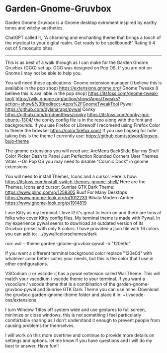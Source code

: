 # Garden-Gnome-Gruvbox
Garden Gnome Gruvbox is a Gnome desktop eviroment inspired by earthy tones and witchy aesthetics.

ChatGPT called it,
"A charming and enchanting theme that brings a touch of the mystical to your digital realm. Get ready to be spellbound!"
Rating it 4 out of 5 mosquito bites.

---------------------------------------------------------------------------------------------------------------------

This is as best of a walk through as I can make for the Garden Gnome Gruvbox (GGG) set up.
GGG was designed on Pop OS. If you are not on Gnome I may not be able to help you.

You will need these applications.
  Gnome extension manager (I believe this is available in the pop shop)
    https://extensions.gnome.org/
  Gnome Tweaks (I believe this is available in the pop shop)
    https://itsfoss.com/gnome-tweak-tool/
    https://wiki.gnome.org/action/show/Apps/Tweaks?action=show&%3Bredirect=Apps%2FGnomeTweakTool
  Pywal
    https://github.com/dylanaraps/pywal
  Conky
    https://github.com/brndnmtthws/conky
    https://itsfoss.com/conky-gui-ubuntu-1304/
      the conky config file is in the repo along with the font and backgrounds.
  If you use Firefox or Librewolf I recomend using Firefox Color to theme the browser
    https://color.firefox.com/
  If you use Logseq for note taking this is the theme I currently use:
    https://github.com/stdword/logseq-bujo-theme

The gnome extensions you will need are:
  ArcMenu
  BackSlide
  Blur my Shell
  Color Picker
  Dash to Panel
  Just Perfection
  Rounded Corners
  User Themes
  Vitals
  --On Pop OS you may need to disable "Cosmic Dock" in gnome extensions

You will need to install Themes, Icons and a cursor.
Here is how:
  https://itsfoss.com/install-switch-themes-gnome-shell/
Here are the Themes, Icons and cursor:
  Sunrise GTK Dark Theme:
    https://www.pling.com/p/1258305
  Buuf For Many Desktops
    https://www.gnome-look.org/p/1012233
  Bibata Modern Amber
    https://www.gnome-look.org/p/1914819

I use Kitty as my terminal. I love it! it's great to learn on and there are tons of folks who cover Kitty config files.
My terminal theme is made with Pywal. 
In my experience pywal seems to download an outdated version of its Gruvbox preset with only 8 colors. 
I have provided a json file with 16 colors you can add to:
.../pywal/colorschemes/dark

run:
wal --theme garden-gnome-gruvbox-pywal -b "120e0d"

If you want a different terminal background color replace "120e0d" with whatever color better suites your needs, but this is the color that I use in other configurations.

VSCodium :) or vscode :( has a pywal extension called Wal Theme. This will match your vscodium / vscode theme to your terminal.
If you want a vscodium / vscode theme that is a combination of the garden-gnome-gruvbox-pywal and Sunrise GTK Dark Theme you can use mine.
Download the gruvbox-garden-gnome-theme folder and place it in:
~/.vscode-oss/extensions


I turn Window Titles off system wide and use gestures to full screen, minimize or close windows.
this is not something I feel particularly comfortable sharing as I don't understand it enough to prevent people from causing problems for themselves.

I will work on this more overtime and continue to provide more details on settings and options. let me know if you have questions and i will do my best to answer.
Have fun!!
